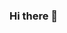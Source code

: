 ### Hi there 👋

<!--![Pietro Ghezzi's github stats](https://github-readme-stats.vercel.app/api?username=gpietro&theme=nord&show_icons=true) -->
<!--![Top Langs](https://github-readme-stats.vercel.app/api/top-langs/?username=gpietro&layout=compact&theme=nord&show_icons=true) -->
<!--
**gpietro/gpietro** is a ✨ _special_ ✨ repository because its `README.md` (this file) appears on your GitHub profile.

Here are some ideas to get you started:

- 🔭 I’m currently working on ...
- 🌱 I’m currently learning ...
- 👯 I’m looking to collaborate on ...
- 🤔 I’m looking for help with ...
- 💬 Ask me about ...
- 📫 How to reach me: ...
- 😄 Pronouns: ...
- ⚡ Fun fact: ...
-->
